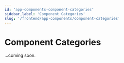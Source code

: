 ```yaml
---
id: 'app-components-component-categories'
sidebar_label: 'Component Categories'
slug: '/frontend/app-components/component-categories'
---
```


# Component Categories

...coming soon.

